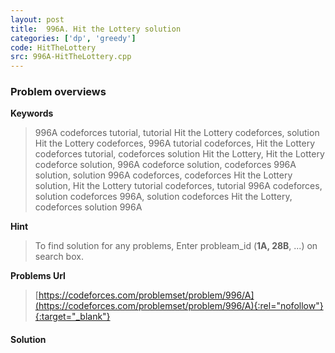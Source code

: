 ```yaml
---
layout: post
title:  996A. Hit the Lottery solution
categories: ['dp', 'greedy']
code: HitTheLottery
src: 996A-HitTheLottery.cpp
---
```

### **Problem overviews**

**Keywords**
> 996A codeforces tutorial, tutorial Hit the Lottery codeforces, solution Hit the Lottery codeforces, 996A tutorial codeforces, Hit the Lottery codeforces tutorial, codeforces solution Hit the Lottery, Hit the Lottery codeforce solution, 996A codeforce solution, codeforces 996A solution, solution 996A codeforces, codeforces Hit the Lottery solution, Hit the Lottery tutorial codeforces, tutorial 996A codeforces, solution codeforces 996A, solution codeforces Hit the Lottery, codeforces solution 996A

**Hint**
> To find solution for any problems, Enter probleam_id (**1A, 28B**, ...) on search box. 

**Problems Url**
> [https://codeforces.com/problemset/problem/996/A](https://codeforces.com/problemset/problem/996/A){:rel="nofollow"}{:target="_blank"}

#### **Solution**



